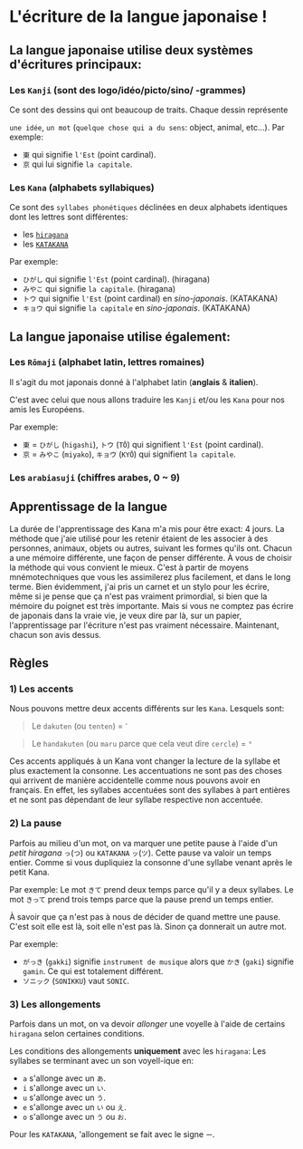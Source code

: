 # L'écriture de la langue japonaise !

## La langue japonaise utilise deux systèmes d'écritures principaux:

### Les `Kanji` (sont des logo/idéo/picto/sino/ -grammes)

Ce sont des dessins qui ont beaucoup de traits. Chaque dessin représente

`une idée`, `un mot` (`quelque chose qui a du sens`: object, animal, etc...).
Par exemple:

- `東` qui signifie `l'Est` (point cardinal).
- `京` qui lui signifie `la capitale`.

### Les `Kana` (alphabets syllabiques)

Ce sont des `syllabes phonétiques` déclinées en deux alphabets identiques dont
les lettres sont différentes:

- les [`hiragana`](./ひらがな.md)
- les [`KATAKANA`](./カタカナ.md)

Par exemple:

- `ひがし` qui signifie `l'Est` (point cardinal). (hiragana)
- `みやこ` qui signifie `la capitale`. (hiragana)
- `トウ` qui signifie `l'Est` (point cardinal) en _sino-japonais_. (KATAKANA)
- `キョウ` qui signifie `la capitale` en _sino-japonais_. (KATAKANA)

## La langue japonaise utilise également:

### Les `Rōmaji` (alphabet latin, lettres romaines)

Il s'agit du mot japonais donné à l'alphabet latin (**anglais** & **italien**).

C'est avec celui que nous allons traduire les `Kanji` et/ou les `Kana` pour nos
amis les Européens.

Par exemple:

- `東` = `ひがし` (`higashi`), `トウ` (`TŌ`) qui signifient `l'Est` (point cardinal).
- `京` = `みやこ` (`miyako`), `キョウ` (`KYŌ`) qui signifient `la capitale`.

### Les `arabiasuji` (chiffres arabes, 0 ~ 9)

## Apprentissage de la langue

La durée de l'apprentissage des Kana m'a mis pour être exact: 4 jours. La
méthode que j'aie utilisé pour les retenir étaient de les associer à des
personnes, animaux, objets ou autres, suivant les formes qu'ils ont. Chacun a
une mémoire différente, une façon de penser différente. À vous de choisir la
méthode qui vous convient le mieux. C'est à partir de moyens mnémotechniques que
vous les assimilerez plus facilement, et dans le long terme. Bien évidemment,
j'ai pris un carnet et un stylo pour les écrire, même si je pense que ça n'est
pas vraiment primordial, si bien que la mémoire du poignet est très importante.
Mais si vous ne comptez pas écrire de japonais dans la vraie vie, je veux dire
par là, sur un papier, l'apprentissage par l'écriture n'est pas vraiment
nécessaire. Maintenant, chacun son avis dessus.

## Règles

### 1) Les accents

Nous pouvons mettre deux accents différents sur les `Kana`. Lesquels sont:

> Le `dakuten` (ou `tenten`) = `゛`

> Le `handakuten` (ou `maru` parce que cela veut dire `cercle`) = `°`

Ces accents appliqués à un Kana vont changer la lecture de la syllabe et plus
exactement la consonne. Les accentuations ne sont pas des choses qui arrivent de
manière accidentelle comme nous pouvons avoir en français. En effet, les
syllabes accentuées sont des syllabes à part entières et ne sont pas dépendant
de leur syllabe respective non accentuée.

### 2) La pause

Parfois au milieu d'un mot, on va marquer une petite pause à l'aide d'un _petit
hiragana_ `っ`(`つ`) ou `KATAKANA` `ッ`(`ツ`). Cette pause va valoir un temps
entier. Comme si vous dupliquiez la consonne d'une syllabe venant après le petit
Kana.

Par exemple: Le mot `きて` prend deux temps parce qu'il y a deux syllabes. Le mot
`きって` prend trois temps parce que la pause prend un temps entier.

À savoir que ça n'est pas à nous de décider de quand mettre une pause. C'est
soit elle est là, soit elle n'est pas là. Sinon ça donnerait un autre mot.

Par exemple:

- `がっき` (`gakki`) signifie `instrument de musique` alors que `かき` (`gaki`)
  signifie `gamin`. Ce qui est totalement différent.
- `ソニック` (`SONIKKU`) vaut `SONIC`.

### 3) Les allongements

Parfois dans un mot, on va devoir _allonger_ une voyelle à l'aide de certains
`hiragana` selon certaines conditions.

Les conditions des allongements **uniquement** avec les `hiragana`: Les syllabes
se terminant avec un son voyell-ique en:

- `a` s'allonge avec un `あ`.
- `i` s'allonge avec un `い`.
- `u` s'allonge avec un `う`.
- `e` s'allonge avec un `い` ou `え`.
- `o` s'allonge avec un `う` ou `お`.

Pour les `KATAKANA`, 'allongement se fait avec le signe `ー`.
